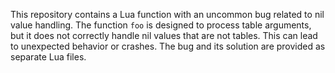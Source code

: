 This repository contains a Lua function with an uncommon bug related to nil value handling. The function `foo` is designed to process table arguments, but it does not correctly handle nil values that are not tables.  This can lead to unexpected behavior or crashes.  The bug and its solution are provided as separate Lua files.